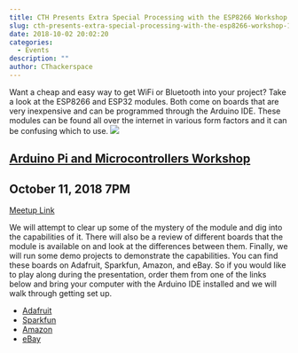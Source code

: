 ```yaml
---
title: CTH Presents Extra Special Processing with the ESP8266 Workshop 10/11 at 7pm
slug: cth-presents-extra-special-processing-with-the-esp8266-workshop-10-11-at-7pm
date: 2018-10-02 20:02:20
categories:
  - Events
description: ""
author: CThackerspace
---
```



Want a cheap and easy way to get WiFi or Bluetooth into your project? Take a look at the ESP8266 and ESP32 modules. Both come on boards that are very inexpensive and can be programmed through the Arduino IDE. These modules can be found all over the internet in various form factors and it can be confusing which to use. ![](/uploads/2018/10/ESP8266-Capture.png)

## [Arduino Pi and Microcontrollers Workshop](https://www.meetup.com/CT-Hackerspace/events/255157913/)

## October 11, 2018 7PM

[Meetup Link](https://www.meetup.com/CT-Hackerspace/events/255157913/)

We will attempt to clear up some of the mystery of the module and dig into the capabilities of it. There will also be a review of different boards that the module is available on and look at the differences between them. Finally, we will run some demo projects to demonstrate the capabilities. You can find these boards on Adafruit, Sparkfun, Amazon, and eBay. So if you would like to play along during the presentation, order them from one of the links below and bring your computer with the Arduino IDE installed and we will walk through getting set up.

- [Adafruit](https://www.adafruit.com/product/)
- [Sparkfun](https://www.sparkfun.com/products/)
- [Amazon](https://www.amazon.com/Makerfocus-ESP8266-ESP-12E-Internet-Development/dp/B01IK9GEQG)
- [eBay](https://www.ebay.com/itm/NodeMcu-Lua-WIFI-Network-Internet-Development-Board-based-ESP8266-CP2102-Module/183192768296)
